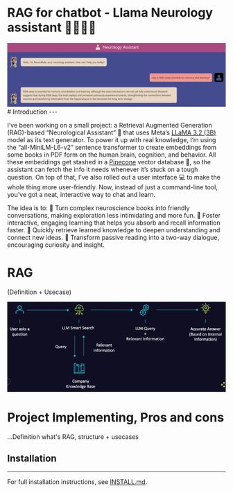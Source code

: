 # RAG for chatbot - Llama Neurology assistant 🧠💬➕🏥

<div align="center">
    <img src="./static/images/top.PNG" alt="RAG Architecture" />
</div>
# Introduction
---

I’ve been working on a small project: a Retrieval Augmented Generation (RAG)-based “Neurological Assistant” 🧠 that uses Meta’s [LLaMA 3.2 (3B)](https://ai.meta.com/blog/llama-3-2-connect-2024-vision-edge-mobile-devices/) model as its text generator. To power it up with real knowledge, I’m using the “all-MiniLM-L6-v2” sentence transformer to create embeddings from some books in PDF form on the human brain, cognition, and behavior. All these embeddings get stashed in a [Pinecone](https://www.pinecone.io/) vector database 🌲, so the assistant can fetch the info it needs whenever it’s stuck on a tough question. On top of that, I’ve also rolled out a user interface 💻 to make the whole thing more user-friendly. Now, instead of just a command-line tool, you’ve got a neat, interactive way to chat and learn.

The idea is to:
🚀 Turn complex neuroscience books into friendly conversations, making exploration less intimidating and more fun.
🚀 Foster interactive, engaging learning that helps you absorb and recall information faster.
🚀 Quickly retrieve learned knowledge to deepen understanding and connect new ideas.
🚀 Transform passive reading into a two-way dialogue, encouraging curiosity and insight.


# RAG 
(Definition + Usecase)

<div align="center">
    <img src="./static/images/RAG.PNG" alt="RAG Architecture" title="RAG Architecture Diagram" />
</div>

# Project Implementing, Pros and cons

...Definition what's RAG, structure + usecases


## Installation
---

For full installation instructions, see [INSTALL.md](INSTALL.md).


